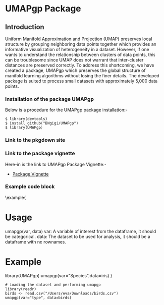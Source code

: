 # UMAPgp Package

## Introduction

Uniform Manifold Approximation and Projection (UMAP) preserves local structure by grouping neighboring data points together which provides an informative visualization of heterogeneity in a dataset. However, if one wants to understand the relationship between clusters of data points, this can be troublesome since UMAP does not warrant that inter-cluster distances are preserved correctly. To address this shortcoming, we have created a package, UMAPgp which preserves the global structure of manifold learning algorithms without losing the finer details. The developed package is suited to process small datasets with approximately 5,000 data points.

### Installation of the package UMAPgp

Below is a procedure for the UMAPgp package installation:-

```
$ library(devtools)
$ install_github("BNgigi/UMAPgp")
$ library(UMAPgp)
```

### Link to the pkgdown site

### Link to the package vignette
Here-in is the link to UMAPgp Package Vignette:-

* [Package Vignette](https://github.com/BNgigi/UMAPgp/blob/main/vignettes/umapgp-vignette.Rmd)

### Example code block

\example{
  # Usage
  umapgp(var, data)
  var: A variable of interest from the dataframe, it should be categorical.
  data: The dataset to be used for analysis, it should be a dataframe with no rownames.
  # Example
  library(UMAPgp)
  umapgp(var="Species",data=iris)
}
```{r}
# Loading the dataset and performing umapgp
library(readr)
birds <- read.csv("/Users/eva/Downloads/birds.csv") 
umapgp(var="type", data=birds)
```

